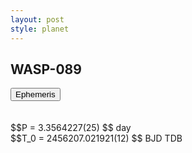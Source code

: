 ```yaml
---
layout: post
style: planet
---
```

<script src="../js/planets.js"></script>

## WASP-089

<!-- Tab links -->
<div class="tab">
<button class="tablinks" onclick="openCity(event, 'Ephemeris')">Ephemeris</button>
</div>

<!-- Tab content -->
<div id="Ephemeris" class="tabcontent" markdown="1">
<br/><br/>
$$P = 3.3564227(25) $$ day <br/>
$$T_0 = 2456207.021921(12) $$ BJD TDB
<br/><br/>
<br/><br/>
</div>


